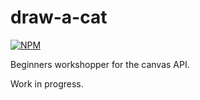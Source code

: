 # draw-a-cat
[![NPM](https://nodei.co/npm/draw-a-cat.png)](https://nodei.co/npm/draw-a-cat/)

Beginners workshopper for the canvas API.

Work in progress.